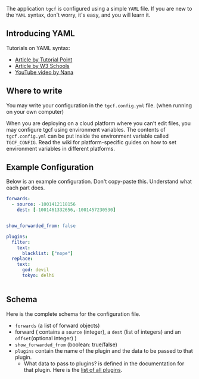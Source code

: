 The application `tgcf` is configured using a simple `YAML` file. If you are new to the `YAML` syntax, don't worry, it's easy, and you will learn it.

## Introducing YAML

Tutorials on YAML syntax:
- [Article by Tutorial Point](https://www.tutorialspoint.com/yaml/yaml_basics.htm) 
- [Article by W3 Schools](https://www.w3schools.io/file/yaml-cheatsheet-syntax) 
- [YouTube video by Nana](https://youtu.be/1uFVr15xDGg?t=73)

## Where to write

You may write your configuration in the `tgcf.config.yml` file. (when running on your own computer)

When you are deploying on a cloud platform where you can't edit files, you may configure tgcf using environment variables. The contents of `tgcf.config.yml` can be put inside the environment variable called `TGCF_CONFIG`. Read the wiki for platform-specific guides on how to set environment variables in different platforms.


## Example Configuration


Below is an example configuration. Don't copy-paste this. Understand what each part does.

```yaml
forwards:
  - source: -1001412118156
    dest: [-1001461332656,-1001457230530]


show_forwarded_from: false

plugins:
  filter:
    text:
      blacklist: ["nope"]
  replace:
    text:
      god: devil
      tokyo: delhi
      
```

## Schema

Here is the complete schema for the configuration file.

- `forwards` (a list of forward objects)
- forward ( contains a `source` (integer), a `dest` (list of integers) and an `offset`(optional integer) )
- `show_forwarded_from` (boolean: true/false)
- `plugins` contain the name of the plugin and the data to be passed to that plugin.
   - What data to pass to plugins? is defined in the documentation for that plugin. Here is the [list of all plugins](https://github.com/aahnik/tgcf/wiki/Plugins).

